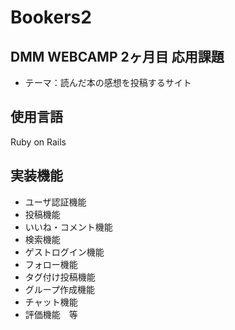 # Bookers2

## DMM WEBCAMP 2ヶ月目 応用課題

* テーマ：読んだ本の感想を投稿するサイト

## 使用言語
Ruby on Rails

## 実装機能

* ユーザ認証機能
* 投稿機能
* いいね・コメント機能
* 検索機能
* ゲストログイン機能
* フォロー機能
* タグ付け投稿機能
* グループ作成機能
* チャット機能
* 評価機能　等